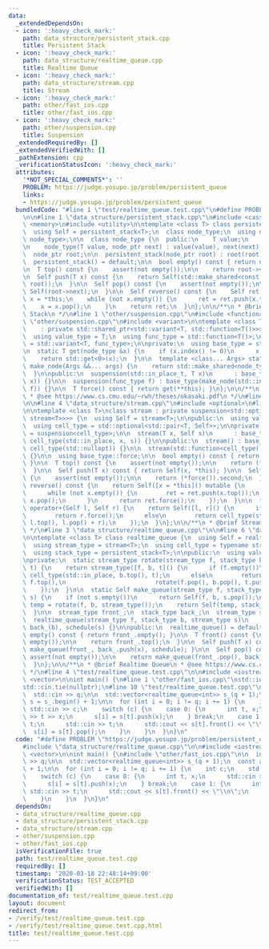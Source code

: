 ```yaml
---
data:
  _extendedDependsOn:
  - icon: ':heavy_check_mark:'
    path: data_structure/persistent_stack.cpp
    title: Persistent Stack
  - icon: ':heavy_check_mark:'
    path: data_structure/realtime_queue.cpp
    title: Realtime Queue
  - icon: ':heavy_check_mark:'
    path: data_structure/stream.cpp
    title: Stream
  - icon: ':heavy_check_mark:'
    path: other/fast_ios.cpp
    title: other/fast_ios.cpp
  - icon: ':heavy_check_mark:'
    path: other/suspension.cpp
    title: Suspension
  _extendedRequiredBy: []
  _extendedVerifiedWith: []
  _pathExtension: cpp
  _verificationStatusIcon: ':heavy_check_mark:'
  attributes:
    '*NOT_SPECIAL_COMMENTS*': ''
    PROBLEM: https://judge.yosupo.jp/problem/persistent_queue
    links:
    - https://judge.yosupo.jp/problem/persistent_queue
  bundledCode: "#line 1 \"test/realtime_queue.test.cpp\"\n#define PROBLEM \"https://judge.yosupo.jp/problem/persistent_queue\"\
    \n\n#line 1 \"data_structure/persistent_stack.cpp\"\n#include <cassert>\n#include\
    \ <memory>\n#include <utility>\n\ntemplate <class T> class persistent_stack {\n\
    \  using Self = persistent_stack<T>;\n  class node_type;\n  using node_ptr = std::shared_ptr<const\
    \ node_type>;\n\n  class node_type {\n  public:\n    T value;\n    node_ptr next;\n\
    \n    node_type(T value, node_ptr next) : value(value), next(next) {}\n  };\n\n\
    \  node_ptr root;\n\n  persistent_stack(node_ptr root) : root(root) {}\n\npublic:\n\
    \  persistent_stack() = default;\n\n  bool empty() const { return not root; }\n\
    \n  T top() const {\n    assert(not empty());\n\n    return root->value;\n  }\n\
    \n  Self push(T x) const {\n    return Self(std::make_shared<const node_type>(x,\
    \ root));\n  }\n\n  Self pop() const {\n    assert(not empty());\n\n    return\
    \ Self(root->next);\n  }\n\n  Self reverse() const {\n    Self ret;\n    Self\
    \ x = *this;\n    while (not x.empty()) {\n      ret = ret.push(x.top());\n  \
    \    x = x.pop();\n    }\n    return ret;\n  }\n};\n\n/**\n * @brief Persistent\
    \ Stack\n */\n#line 1 \"other/suspension.cpp\"\n#include <functional>\n#line 4\
    \ \"other/suspension.cpp\"\n#include <variant>\n\ntemplate <class T>\nclass suspension\n\
    \    : private std::shared_ptr<std::variant<T, std::function<T()>>> {\npublic:\n\
    \  using value_type = T;\n  using func_type = std::function<T()>;\n  using node_type\
    \ = std::variant<T, func_type>;\n\nprivate:\n  using base_type = std::shared_ptr<node_type>;\n\
    \n  static T get(node_type &x) {\n    if (x.index() != 0)\n      x = std::get<1>(x)();\n\
    \    return std::get<0>(x);\n  }\n\n  template <class... Args> static base_type\
    \ make_node(Args &&... args) {\n    return std::make_shared<node_type>(std::forward<Args>(args)...);\n\
    \  }\n\npublic:\n  suspension(std::in_place_t, T x)\n      : base_type(make_node(std::in_place_index<0>,\
    \ x)) {}\n\n  suspension(func_type f) : base_type(make_node(std::in_place_index<1>,\
    \ f)) {}\n\n  T force() const { return get(**this); }\n};\n\n/**\n * @brief Suspension\n\
    \ * @see https://www.cs.cmu.edu/~rwh/theses/okasaki.pdf\n */\n#line 2 \"data_structure/stream.cpp\"\
    \n\n#line 4 \"data_structure/stream.cpp\"\n#include <optional>\n#line 6 \"data_structure/stream.cpp\"\
    \n\ntemplate <class T>\nclass stream : private suspension<std::optional<std::pair<T,\
    \ stream<T>>>> {\n  using Self = stream<T>;\n\npublic:\n  using value_type = T;\n\
    \  using cell_type = std::optional<std::pair<T, Self>>;\n\nprivate:\n  using base_type\
    \ = suspension<cell_type>;\n\n  stream(T x, Self s)\n      : base_type(std::in_place,\
    \ cell_type(std::in_place, x, s)) {}\n\npublic:\n  stream() : base_type(std::in_place,\
    \ cell_type(std::nullopt)) {}\n\n  stream(std::function<cell_type()> f) : base_type(f)\
    \ {}\n\n  using base_type::force;\n\n  bool empty() const { return not force().has_value();\
    \ }\n\n  T top() const {\n    assert(not empty());\n\n    return (*force()).first;\n\
    \  }\n\n  Self push(T x) const { return Self(x, *this); }\n\n  Self pop() const\
    \ {\n    assert(not empty());\n\n    return (*force()).second;\n  }\n\n  Self\
    \ reverse() const {\n    return Self([x = *this]() mutable {\n      Self ret;\n\
    \      while (not x.empty()) {\n        ret = ret.push(x.top());\n        x =\
    \ x.pop();\n      }\n      return ret.force();\n    });\n  }\n\n  friend Self\
    \ operator+(Self l, Self r) {\n    return Self([l, r]() {\n      if (l.empty())\n\
    \        return r.force();\n      else\n        return cell_type(std::in_place,\
    \ l.top(), l.pop() + r);\n    });\n  }\n};\n\n/**\n * @brief Stream\n * @see https://www.cs.cmu.edu/~rwh/theses/okasaki.pdf\n\
    \ */\n#line 3 \"data_structure/realtime_queue.cpp\"\n\n#line 6 \"data_structure/realtime_queue.cpp\"\
    \n\ntemplate <class T> class realtime_queue {\n  using Self = realtime_queue<T>;\n\
    \  using stream_type = stream<T>;\n  using cell_type = typename stream_type::cell_type;\n\
    \  using stack_type = persistent_stack<T>;\n\npublic:\n  using value_type = T;\n\
    \nprivate:\n  static stream_type rotate(stream_type f, stack_type b, stream_type\
    \ t) {\n    return stream_type([f, b, t]() {\n      if (f.empty())\n        return\
    \ cell_type(std::in_place, b.top(), t);\n      else\n        return cell_type(std::in_place,\
    \ f.top(),\n                         rotate(f.pop(), b.pop(), t.push(b.top())));\n\
    \    });\n  }\n\n  static Self make_queue(stream_type f, stack_type b, stream_type\
    \ s) {\n    if (not s.empty())\n      return Self(f, b, s.pop());\n    stream_type\
    \ temp = rotate(f, b, stream_type());\n    return Self(temp, stack_type(), temp);\n\
    \  }\n\n  stream_type front_;\n  stack_type back_;\n  stream_type schedule;\n\n\
    \  realtime_queue(stream_type f, stack_type b, stream_type s)\n      : front_(f),\
    \ back_(b), schedule(s) {}\n\npublic:\n  realtime_queue() = default;\n\n  bool\
    \ empty() const { return front_.empty(); }\n\n  T front() const {\n    assert(not\
    \ empty());\n\n    return front_.top();\n  }\n\n  Self push(T x) const { return\
    \ make_queue(front_, back_.push(x), schedule); }\n\n  Self pop() const {\n   \
    \ assert(not empty());\n\n    return make_queue(front_.pop(), back_, schedule);\n\
    \  }\n};\n\n/**\n * @brief Realtime Queue\n * @see https://www.cs.cmu.edu/~rwh/theses/okasaki.pdf\n\
    \ */\n#line 4 \"test/realtime_queue.test.cpp\"\n\n#include <iostream>\n#include\
    \ <vector>\n\nint main() {\n#line 1 \"other/fast_ios.cpp\"\nstd::ios::sync_with_stdio(false);\n\
    std::cin.tie(nullptr);\n#line 10 \"test/realtime_queue.test.cpp\"\n\n  int q;\n\
    \  std::cin >> q;\n\n  std::vector<realtime_queue<int>> s_(q + 1);\n  const auto\
    \ s = s_.begin() + 1;\n\n  for (int i = 0; i != q; i += 1) {\n    int c;\n   \
    \ std::cin >> c;\n    switch (c) {\n    case 0: {\n      int t, x;\n      std::cin\
    \ >> t >> x;\n      s[i] = s[t].push(x);\n    } break;\n    case 1: {\n      int\
    \ t;\n      std::cin >> t;\n      std::cout << s[t].front() << \"\\n\";\n    \
    \  s[i] = s[t].pop();\n    }\n    }\n  }\n}\n"
  code: "#define PROBLEM \"https://judge.yosupo.jp/problem/persistent_queue\"\n\n\
    #include \"data_structure/realtime_queue.cpp\"\n\n#include <iostream>\n#include\
    \ <vector>\n\nint main() {\n#include \"other/fast_ios.cpp\"\n\n  int q;\n  std::cin\
    \ >> q;\n\n  std::vector<realtime_queue<int>> s_(q + 1);\n  const auto s = s_.begin()\
    \ + 1;\n\n  for (int i = 0; i != q; i += 1) {\n    int c;\n    std::cin >> c;\n\
    \    switch (c) {\n    case 0: {\n      int t, x;\n      std::cin >> t >> x;\n\
    \      s[i] = s[t].push(x);\n    } break;\n    case 1: {\n      int t;\n     \
    \ std::cin >> t;\n      std::cout << s[t].front() << \"\\n\";\n      s[i] = s[t].pop();\n\
    \    }\n    }\n  }\n}\n"
  dependsOn:
  - data_structure/realtime_queue.cpp
  - data_structure/persistent_stack.cpp
  - data_structure/stream.cpp
  - other/suspension.cpp
  - other/fast_ios.cpp
  isVerificationFile: true
  path: test/realtime_queue.test.cpp
  requiredBy: []
  timestamp: '2020-03-18 22:48:14+09:00'
  verificationStatus: TEST_ACCEPTED
  verifiedWith: []
documentation_of: test/realtime_queue.test.cpp
layout: document
redirect_from:
- /verify/test/realtime_queue.test.cpp
- /verify/test/realtime_queue.test.cpp.html
title: test/realtime_queue.test.cpp
---
```


